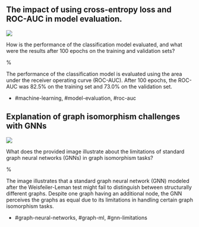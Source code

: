 ## The impact of using cross-entropy loss and ROC-AUC in model evaluation.

![](https://cdn.mathpix.com/cropped/2024_05_28_bd3c909ee9f1652ddb8cg-1.jpg?height=548&width=863&top_left_y=1797&top_left_x=148)

How is the performance of the classification model evaluated, and what were the results after 100 epochs on the training and validation sets?

%

The performance of the classification model is evaluated using the area under the receiver operating curve (ROC-AUC). After 100 epochs, the ROC-AUC was $82.5\%$ on the training set and $73.0\%$ on the validation set.

- #machine-learning, #model-evaluation, #roc-auc

## Explanation of graph isomorphism challenges with GNNs

![](https://cdn.mathpix.com/cropped/2024_05_28_bd3c909ee9f1652ddb8cg-1.jpg?height=548&width=863&top_left_y=1797&top_left_x=148)

What does the provided image illustrate about the limitations of standard graph neural networks (GNNs) in graph isomorphism tasks?

%

The image illustrates that a standard graph neural network (GNN) modeled after the Weisfeiler-Leman test might fail to distinguish between structurally different graphs. Despite one graph having an additional node, the GNN perceives the graphs as equal due to its limitations in handling certain graph isomorphism tasks.

- #graph-neural-networks, #graph-ml, #gnn-limitations